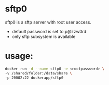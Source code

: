 # sftp0

sftp0 is a sftp server with root user access.
  - default password is set to p@zzw0rd
  - only sftp subsystem is available

# usage:
```sh
docker run -d --name sftp0 -e <rootpassword> \
-v /shared/folder:/data/share \
-p 20002:22 dockerapp/sftp0
```

